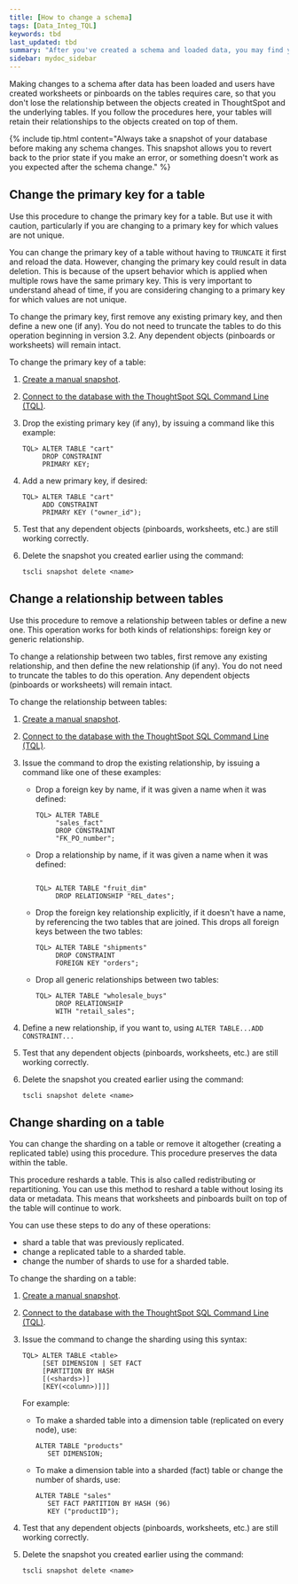 ```yaml
---
title: [How to change a schema]
tags: [Data_Integ_TQL]
keywords: tbd
last_updated: tbd
summary: "After you've created a schema and loaded data, you may find yourself wishing you'd set things up a little differently. You can make changes to the schema, such as changing the primary key, relationships to other tables, and sharding."
sidebar: mydoc_sidebar
---
```

Making changes to a schema after data has been loaded and users have created worksheets or pinboards on the tables requires care, so that you don't lose the relationship between the objects created in ThoughtSpot and the underlying tables. If you follow the procedures here, your tables will retain their relationships to the objects created on top of them.

{% include tip.html content="Always take a snapshot of your database before making any schema changes. This snapshot allows you to revert back to the prior state if you make an error, or something doesn't work as you expected after the schema change." %}


## Change the primary key for a table

Use this procedure to change the primary key for a table. But use it with caution, particularly if you are changing to a primary key for which values are not unique.

You can change the primary key of a table without having to `TRUNCATE` it first and reload the data. However, changing the primary key could result in data deletion. This is because of the upsert behavior which is applied when multiple rows have the same primary key. This is very important to understand ahead of time, if you are considering changing to a primary key for which values are not unique.

To change the primary key, first remove any existing primary key, and then define a new one (if any). You do not need to truncate the tables to do this operation beginning in version 3.2. Any dependent objects (pinboards or worksheets) will remain intact.

To change the primary key of a table:

1. [Create a manual snapshot](../backup_restore/take_snapshot.html).
2. [Connect to the database with the ThoughtSpot SQL Command Line (TQL)](prep_schema_for_load.html#connect-with-tql).
3. Drop the existing primary key (if any), by issuing a command like this example:

    ```
    TQL> ALTER TABLE "cart"
         DROP CONSTRAINT
         PRIMARY KEY;
    ```

4. Add a new primary key, if desired:

    ```
    TQL> ALTER TABLE "cart"
         ADD CONSTRAINT
         PRIMARY KEY ("owner_id");
    ```

5. Test that any dependent objects (pinboards, worksheets, etc.) are still working correctly.
6. Delete the snapshot you created earlier using the command:

    ```
    tscli snapshot delete <name>
    ```

## Change a relationship between tables

Use this procedure to remove a relationship between tables or define a new one. This operation works for both kinds of relationships: foreign key or generic relationship.

To change a relationship between two tables, first remove any existing relationship, and then define the new relationship (if any). You do not need to truncate the tables to do this operation. Any dependent objects (pinboards or worksheets) will remain intact.

To change the relationship between tables:

1. [Create a manual snapshot](../backup_restore/take_snapshot.html).
2. [Connect to the database with the ThoughtSpot SQL Command Line (TQL)](prep_schema_for_load.html#connect-with-tql).
3. Issue the command to drop the existing relationship, by issuing a command like one of these examples:
    -   Drop a foreign key by name, if it was given a name when it was defined:

        ```
        TQL> ALTER TABLE
             "sales_fact"
             DROP CONSTRAINT
             "FK_PO_number";
        ```

    -   Drop a relationship by name, if it was given a name when it was defined:

        ```

        TQL> ALTER TABLE "fruit_dim"
             DROP RELATIONSHIP "REL_dates";
        ```

    -   Drop the foreign key relationship explicitly, if it doesn't have a name, by referencing the two tables that are joined. This drops all foreign keys between the two tables:

        ```
        TQL> ALTER TABLE "shipments"
             DROP CONSTRAINT
             FOREIGN KEY "orders";
        ```

    -   Drop all generic relationships between two tables:

        ```
        TQL> ALTER TABLE "wholesale_buys"
             DROP RELATIONSHIP
             WITH "retail_sales";
        ```

4. Define a new relationship, if you want to, using `ALTER TABLE...ADD CONSTRAINT...`
5. Test that any dependent objects (pinboards, worksheets, etc.) are still working correctly.
6. Delete the snapshot you created earlier using the command:

    ```
    tscli snapshot delete <name>
    ```

## Change sharding on a table

You can change the sharding on a table or remove it altogether (creating a replicated table) using this procedure. This procedure preserves the data within the table.

This procedure reshards a table. This is also called redistributing or repartitioning. You can use this method to reshard a table without losing its data or metadata. This means that worksheets and pinboards built on top of the table will continue to work.

You can use these steps to do any of these operations:

-   shard a table that was previously replicated.
-   change a replicated table to a sharded table.
-   change the number of shards to use for a sharded table.

To change the sharding on a table:

1. [Create a manual snapshot](../backup_restore/take_snapshot.html).
2. [Connect to the database with the ThoughtSpot SQL Command Line (TQL)](prep_schema_for_load.html#connect-with-tql).
3.  Issue the command to change the sharding using this syntax:

    ```
    TQL> ALTER TABLE <table>
         [SET DIMENSION | SET FACT
         [PARTITION BY HASH
         [(<shards>)]
         [KEY(<column>)]]]
    ```

    For example:

    -   To make a sharded table into a dimension table (replicated on every node), use:

        ```
        ALTER TABLE "products"
           SET DIMENSION;
        ```

    -   To make a dimension table into a sharded (fact) table or change the number of shards, use:

        ```
        ALTER TABLE "sales"
           SET FACT PARTITION BY HASH (96)
           KEY ("productID");
        ```

4. Test that any dependent objects (pinboards, worksheets, etc.) are still working correctly.
5. Delete the snapshot you created earlier using the command:

    ```
    tscli snapshot delete <name>
    ```

